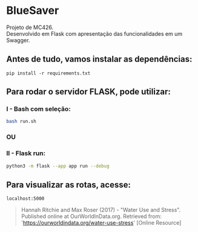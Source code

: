 # BlueSaver
Projeto de MC426.  
Desenvolvido em Flask com apresentação das funcionalidades em um Swagger.

## Antes de tudo, vamos instalar as dependências:

``` pip install -r requirements.txt ```


## Para rodar o servidor FLASK, pode utilizar:
### I - Bash com seleção:
```bash
bash run.sh
```
### OU

### II - Flask run:
```bash
python3 -m flask --app app run --debug
```

## Para visualizar as rotas, acesse:
```
localhost:5000
```

> Hannah Ritchie and Max Roser (2017) - "Water Use and Stress". Published online at OurWorldInData.org. Retrieved from: 'https://ourworldindata.org/water-use-stress' [Online Resource]

